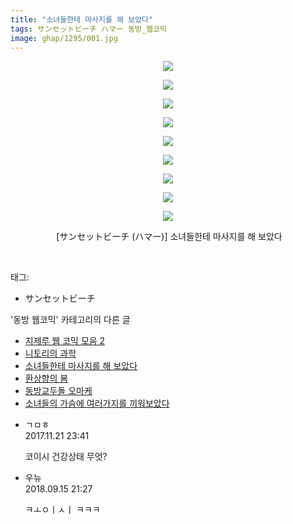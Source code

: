 ```yaml
---
title: "소녀들한테 마사지를 해 보았다"
tags: サンセットビーチ ハマー 동방_웹코믹
image: ghap/1295/001.jpg
---
```

<div class="article">
<p style="text-align: center; clear: none; float: none;"><img src="{{ site.nasurl }}/ghap/1295/001.jpg"/></p>
<p style="text-align: center; clear: none; float: none;"><img src="{{ site.nasurl }}/ghap/1295/002.jpg"/></p>
<p style="text-align: center; clear: none; float: none;"><img src="{{ site.nasurl }}/ghap/1295/003.jpg"/></p>
<p style="text-align: center; clear: none; float: none;"><img src="{{ site.nasurl }}/ghap/1295/004.jpg"/></p>
<p style="text-align: center; clear: none; float: none;"><img src="{{ site.nasurl }}/ghap/1295/005.jpg"/></p>
<p style="text-align: center; clear: none; float: none;"><img src="{{ site.nasurl }}/ghap/1295/006.jpg"/></p>
<p style="text-align: center; clear: none; float: none;"><img src="{{ site.nasurl }}/ghap/1295/007.jpg"/></p>
<p style="text-align: center; clear: none; float: none;"><img src="{{ site.nasurl }}/ghap/1295/008.jpg"/></p>
<p style="text-align: center; clear: none; float: none;"><img src="{{ site.nasurl }}/ghap/1295/009.jpg"/></p>
<p style="text-align: center; clear: none; float: none;"> [サンセットビーチ (ハマー)] 소녀들한테 마사지를 해 보았다</p>
<p><br/></p>
</div><div class="tagTrail">
<p>태그: </p>
<ul>
<li>サンセットビーチ</li>
</ul>
</div><div class="another">
<p>'동방 웹코믹' 카테고리의 다른 글</p>
<ul>
<li><a href="/2016-08-04-ghap_1340">지제루 웹 코믹 모음 2</a></li>
<li><a href="/2016-08-02-ghap_1303">니토리의 과학</a></li>
<li><a href="/2016-08-01-ghap_1295">소녀들한테 마사지를 해 보았다</a></li>
<li><a href="/2016-08-01-ghap_1291">환상향의 봄</a></li>
<li><a href="/2016-07-31-ghap_1261">동방교두돌 오마케</a></li>
<li><a href="/2016-07-31-ghap_1258">소녀들의 가슴에 여러가지를 끼워보았다</a></li>
</ul>
</div><div class="cb_module cb_fluid">
<div class="cb_wrt cb_profile">
<div class="comment">
<ul>
<li class="cb_thumb_off" id="comment15134659">
<div class="cb_comment_area">
<div class="cb_info_area">
<div class="cb_section">
<span class="cb_nick_name">ㄱㅁㅎ</span>
</div>
<div class="cb_section">
<span class="cb_date">2017.11.21 23:41 </span>
</div>
</div>
<div class="cb_dsc_comment">
<p class="cb_dsc">
											코이시 건강상태 무엇?
										</p>
</div>
</div></li>
<li class="cb_thumb_off" id="comment15333536">
<div class="cb_comment_area">
<div class="cb_info_area">
<div class="cb_section">
<span class="cb_nick_name">우뉴</span>
</div>
<div class="cb_section">
<span class="cb_date">2018.09.15 21:27 </span>
</div>
</div>
<div class="cb_dsc_comment">
<p class="cb_dsc">
											ㅋㅗㅇㅣㅅㅣ ㅋㅋㅋ
										</p>
</div>
</div></li>
</ul>
</div>
</div><!-- commentList close -->
</div>